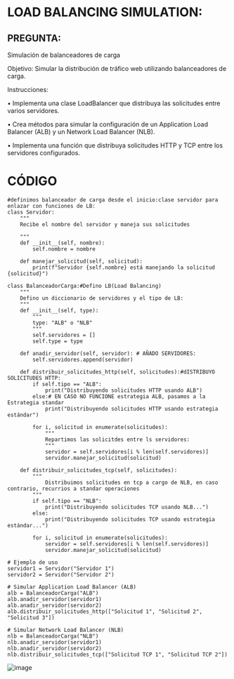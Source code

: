# LOAD BALANCING SIMULATION: 
## PREGUNTA:
 Simulación de balanceadores de carga
 
Objetivo: Simular la distribución de tráfico web utilizando balanceadores de carga.

Instrucciones:

• Implementa una clase LoadBalancer que distribuya las solicitudes entre varios servidores.

• Crea métodos para simular la configuración de un Application Load Balancer (ALB) y un
Network Load Balancer (NLB).

• Implementa una función que distribuya solicitudes HTTP y TCP entre los servidores
configurados.

# CÓDIGO
````
#definimos balanceador de carga desde el inicio:clase servidor para enlazar con funciones de LB:
class Servidor:
    """
    Recibe el nombre del servidor y maneja sus solicitudes

    """
    def __init__(self, nombre):
        self.nombre = nombre

    def manejar_solicitud(self, solicitud):
        print(f"Servidor {self.nombre} está manejando la solicitud {solicitud}")

class BalanceadorCarga:#Defino LB(Load Balancing)
    """
    Defino un diccionario de servidores y el tipo de LB:
    """
    def __init__(self, type):
        """
        type: "ALB" o "NLB"
        """
        self.servidores = []
        self.type = type

    def anadir_servidor(self, servidor): # AÑADO SERVIDORES:
        self.servidores.append(servidor)

    def distribuir_solicitudes_http(self, solicitudes):#dISTRIBUYO SOLICITUDES HTTP:
        if self.tipo == "ALB":
            print("Distribuyendo solicitudes HTTP usando ALB")
        else:# EN CASO NO FUNCIONE estrategia ALB, pasamos a la Estrategia standar
            print("Distribuyendo solicitudes HTTP usando estrategia estándar")
        
        for i, solicitud in enumerate(solicitudes):
            """
            Repartimos las solicitdes entre ls servidores:
            """
            servidor = self.servidores[i % len(self.servidores)]
            servidor.manejar_solicitud(solicitud)

    def distribuir_solicitudes_tcp(self, solicitudes):
        """
            Distribuimos solicitudes en tcp a cargo de NLB, en caso contrario, recurrios a standar operaciones
        """
        if self.tipo == "NLB":
            print("Distribuyendo solicitudes TCP usando NLB...")
        else:
            print("Distribuyendo solicitudes TCP usando estrategia estándar...")
        
        for i, solicitud in enumerate(solicitudes):
            servidor = self.servidores[i % len(self.servidores)]
            servidor.manejar_solicitud(solicitud)

# Ejemplo de uso
servidor1 = Servidor("Servidor 1")
servidor2 = Servidor("Servidor 2")

# Simular Application Load Balancer (ALB)
alb = BalanceadorCarga("ALB")
alb.anadir_servidor(servidor1)
alb.anadir_servidor(servidor2)
alb.distribuir_solicitudes_http(["Solicitud 1", "Solicitud 2", "Solicitud 3"])

# Simular Network Load Balancer (NLB)
nlb = BalanceadorCarga("NLB")
nlb.anadir_servidor(servidor1)
nlb.anadir_servidor(servidor2)
nlb.distribuir_solicitudes_tcp(["Solicitud TCP 1", "Solicitud TCP 2"])

````
![image](https://github.com/Fx2048/COMU_REDES/assets/131219987/fccce969-9c41-4d67-9130-e17c8714e33f)



